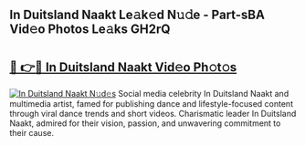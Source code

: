 ## In Duitsland Naakt Le𝚊k𝚎d N𝚞𝚍e - Part-sBA Vid𝚎o Photos Le𝚊ks GH2rQ

# <h2><a href="http://fb34knx.evod.top/?m=In+Duitsland+Naakt">🔗 👉🔴 In Duitsland Naakt Vid𝚎o Ph𝚘t𝚘s</a></h2>

[![In Duitsland Naakt N𝚞d𝚎s](https://i.imgur.com/8V9OHl7.gif)](http://fb34knx.evod.top/?m=In+Duitsland+Naakt)
Social media celebrity In Duitsland Naakt and multimedia artist, famed for publishing dance and lifestyle-focused content through viral dance trends and short videos. Charismatic leader In Duitsland Naakt, admired for their vision, passion, and unwavering commitment to their cause. 
